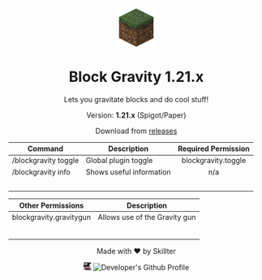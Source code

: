 <div align="center">

<img src="images/Grass_Block.png" alt="Minecraft Icon" width="15%" height="15%">

# Block Gravity 1.21.x

Lets you gravitate blocks and do cool stuff!

Version: **1.21.x** (Spigot/Paper)

Download from [releases](https://github.com/Skillter/Block-Gravity/releases) 


| Command                                       |                 Description                   |          Required Permission         | 
| --------------------------------------------- | --------------------------------------------- | :----------------------------------: | 
| /blockgravity toggle                          |             Global plugin toggle              |          blockgravity.toggle         |  
| /blockgravity info                            |           Shows useful information            |                  n/a                 | 
|                                               |                                               |                                      |  
|                                               |                                               |                                      |  
|                                               |                                               |                                      | 
|                                               |                                               |                                      | 
|                                               |                                               |                                      | 

| Other Permissions                             |                  Description                  |
| --------------------------------------------- | --------------------------------------------- |
| blockgravity.gravitygun                       |         Allows use of the Gravity gun         |         
|                                               |                                               |
|                                               |                                               | 
|                                               |                                               |
|                                               |                                               |
|                                               |                                               |
|                                               |                                               |

Made with ❤️ by Skillter

<img src="images/avatar.png" alt="Developer's Website" width="3%" height="3%"> <img src="https://avatars.githubusercontent.com/u/57605954" alt="Developer's Github Profile" width="3%" height="3%">  
